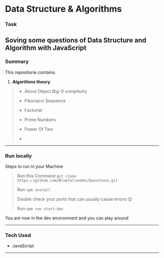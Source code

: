 # Data Structure & Algorithms

### Task
Soving some questions of Data Structure and Algorithm with JavaScript
----

### Summary
This repositorie contains.
1. **Algorithms theory**  
 >- About Object Big-O complexity
 >
 >- Fibonacci Sequence
 > 
 >- Factorial
 >
 >- Prime Numbers
 >
 >- Power Of Two
 > 
 >-
***

### Run locally
Steps to run in your Machine
> Run this Command `git clone https://github.com/Bluefalcon04v/Questions.git`
> 
> Run `npm install` 
> 
> Double check your ports that can usually cause errors 😉
> 
> Run `npm run start-dev`
>
You are now in the dev environment and you can play around

---

### Tech Used
- JavaScript
***
